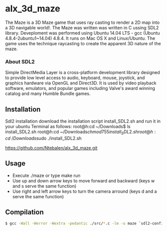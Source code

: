 # alx_3d_maze
The Maze is a 3D Maze game that uses ray casting to render a 2D map into a 3D navigable world!.
The Maze was written was written in C ussing SDL2 library. Deveploment was performed using Ubuntu 14.04 LTS - gcc (Ubuntu 4.8.4-2ubuntu1~14.04) 4.8.4.
It runs on Mac OS X and Linux/Ubuntu. The game uses the technique raycasting to create the apparent 3D nature of the maze.


### About SDL2 

Simple DirectMedia Layer is a cross-platform development library designed to provide low level access to audio, keyboard, mouse, joystick, and graphics hardware via OpenGL and Direct3D. It is used by video playback software, emulators, and popular games including Valve's award winning catalog and many Humble Bundle games.

## Installation 

Sdl2 installation download the installation script install_SDL2.sh and run it in your ubuntu Terminal as follows: root@h:cd ~/Downloads$ ls install_SDL2.sh root@h:cd ~/Downloads$chmod 755 install_SDL2.sh root@h:cd ~/Downloads$sudo ./install_SDL2.sh

https://github.com/Ntebalen/alx_3d_maze.git

## Usage 

* Execute ./maze or type make run 
* Use up and down arrow keys to move forward and backward (keys w and s serve the same function)
* Use right and left arrow keys to turn the camera arround (keys d and a serve the same function)

## Compilation
```sh
$ gcc -Wall -Werror -Wextra -pedantic ./src/*.c -lm -o maze `sdl2-config --cflags` `sdl2-config --libs`;
```


